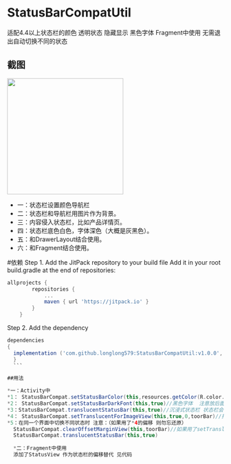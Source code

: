 ﻿# StatusBarCompatUtil
适配4.4以上状态栏的颜色 透明状态 隐藏显示 黑色字体 Fragment中使用  无需退出自动切换不同的状态


## 截图 
<image src="./1.gif" width="270"> 
	
* 一：状态栏设置颜色导航栏
* 二：状态栏和导航栏用图片作为背景。
* 三：内容侵入状态栏，比如产品详情页。
* 四：状态栏底色白色，字体深色（大概是灰黑色）。
* 五：和DrawerLayout结合使用。
* 六：和Fragment结合使用。
	
#依赖
Step 1. Add the JitPack repository to your build file
Add it in your root build.gradle at the end of repositories:
```groovy
allprojects {
		repositories {
			...
			maven { url 'https://jitpack.io' }
		}
	}
  ```
  
  Step 2. Add the dependency 
  ```groovy
  dependencies 
  {
    implementation ('com.github.longlong579:StatusBarCompatUtil:v1.0.0', { exclude group: 'com.android.support' })
	}
	```
  
  ##用法
  
  *一：Activity中
  *1： StatusBarCompat.setStatusBarColor(this,resources.getColor(R.color.colorAccent))//设置颜色状态栏
  *2： StatusBarCompat.setStatusBarDarkFont(this,true)//黑色字体  注意放后面 白色字体为false
  *3：StatusBarCompat.translucentStatusBar(this,true)//沉浸式状态栏 状态栏会沉浸到顶部 true:5.0以上全透明 false：半透明
  *4： StatusBarCompat.setTranslucentForImageView(this,true,0,toorBar)//指定要偏移的View 偏移高度为状态栏高度
  *5：在同一个界面中切换不同状态时 注意：（如果用了*4的偏移 则勿忘还原）
    StatusBarCompat.clearOffsetMarginView(this,toorBar)//如果用了setTranslucentForImageView，在同一界面中切换不同状态时勿忘还原margain
    StatusBarCompat.translucentStatusBar(this,true)
    
    *二：Fragment中使用
    添加了StatusView 作为状态栏的偏移替代 见代码

